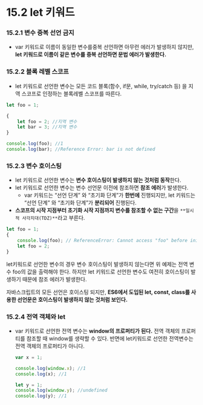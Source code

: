 # 15.2 let 키워드

### 15.2.1 변수 중복 선언 금지

- var 키워드로 이름이 동일한 변수를중복 선언하면 아무런 에러가 발생하지 않지만, **let 키워드로 이름이 같은 변수를 중복 선언하면 문법 에러가 발생한다.**

### 15.2.2 블록 레벨 스코프

- let 키워드로 선언한 변수는 모든 코드 블록(함수, if문, while, try/catch 등) 을 지역 스코프로 인정하는 블록레벨 스코프를 따른다.

```jsx
let foo = 1;

{
	let foo = 2; //지역 변수
	let bar = 3; //지역 변수
}

console.log(foo); //1
console.log(bar); //Reference Error: bar is not defined
```

### 15.2.3 변수 호이스팅

- let 키워드로 선언한 변수는 **변수 호이스팅이 발생하지 않는 것처럼 동작**한다.
- let 키워드로 선언한 변수는 변수 선언문 이전에 참조하면 **참조 에러**가 발생한다.
    - var 키워드는 “선언 단계” 와 “초기화 단계”가 **한번에** 진행되지만,
    let 키워드는 “선언 단계” 와 “초기화 단계”가 **분리되어** 진행된다.
- **스코프의 시작 지점부터 초기화 시작 지점까지 변수를 참조할 수 없는 구간**을 `**일시적 사각지대(TDZ)**`라고 부른다.

```jsx
let foo = 1;
{
	console.log(foo); // ReferenceError: Cannot access "foo" before initialization
	let foo = 2;
}
```

let키워드로 선언한 변수의 경우 변수 호이스팅이 발생하지 않는다면 위 예제는 전역 변수 foo의 값을 출력해야 한다. 하지만 let 키워드로 선언한 변수도 여전히 호이스팅이 발생하기 때문에 참조 에러가 발생한다.

자바스크립트의 모든 선언은 호이스팅 되지만, **ES6에서 도입된 let, const, class를 사용한 선언문은 호이스팅이 발생하지 않는 것처럼 보인다.**

### 15.2.4 전역 객체와 let

- var 키워드로 선언한 전역 변수는 **window의 프로퍼티가 된다.** 전역 객체의 프로퍼티를 참조할 때 window를 생략할 수 있다. 반면에 let키워드로 선언한 전역변수는 전역 객체의 프로퍼티가 아니다.
    
    ```jsx
    var x = 1;
    
    console.log(window.x); //1
    console.log(x); //1
    
    let y = 1;
    console.log(window.y); //undefined
    console.log(y); //1
    ```
    
